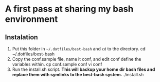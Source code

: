 # A first pass at sharing my bash environment

## Instalation
1. Put this folder in `~/.dotfiles/best-bash` and `cd` to the directory.
        cd ~/.dotfiles/best-bash
2. Copy the conf.sample file, name it conf, and edit conf define the variables within.
        cp conf.sample conf
        vi conf
3. Run the install.sh script. **This will backup your home dir bash files and replace them with symlinks to the best-bash system.**
        ./install.sh
